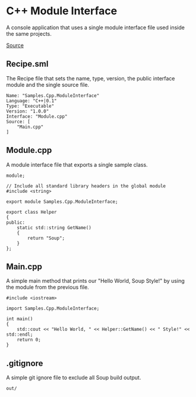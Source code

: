 # C++ Module Interface
A console application that uses a single module interface file used inside the same projects.

[Source](https://github.com/SoupBuild/Soup/tree/main/Samples/Cpp/ModuleInterface)

## Recipe.sml
The Recipe file that sets the name, type, version, the public interface module and the single source file.
```
Name: "Samples.Cpp.ModuleInterface"
Language: "C++|0.1"
Type: "Executable"
Version: "1.0.0"
Interface: "Module.cpp"
Source: [
    "Main.cpp"
]
```

## Module.cpp
A module interface file that exports a single sample class.
```
module;

// Include all standard library headers in the global module
#include <string>

export module Samples.Cpp.ModuleInterface;

export class Helper
{
public:
    static std::string GetName()
    {
        return "Soup";
    }
};
```

## Main.cpp
A simple main method that prints our "Hello World, Soup Style!" by using the module from the previous file.
```
#include <iostream>

import Samples.Cpp.ModuleInterface;

int main()
{
    std::cout << "Hello World, " << Helper::GetName() << " Style!" << std::endl;
    return 0;
}
```

## .gitignore
A simple git ignore file to exclude all Soup build output.
```
out/
```